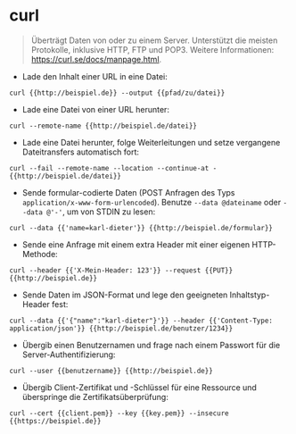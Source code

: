 # curl

> Überträgt Daten von oder zu einem Server.
> Unterstützt die meisten Protokolle, inklusive HTTP, FTP und POP3.
> Weitere Informationen: <https://curl.se/docs/manpage.html>.

- Lade den Inhalt einer URL in eine Datei:

`curl {{http://beispiel.de}} --output {{pfad/zu/datei}}`

- Lade eine Datei von einer URL herunter:

`curl --remote-name {{http://beispiel.de/datei}}`

- Lade eine Datei herunter, folge Weiterleitungen und setze vergangene Dateitransfers automatisch fort:

`curl --fail --remote-name --location --continue-at - {{http://beispiel.de/datei}}`

- Sende formular-codierte Daten (POST Anfragen des Typs `application/x-www-form-urlencoded`). Benutze `--data @dateiname` oder `--data @'-'`, um von STDIN zu lesen:

`curl --data {{'name=karl-dieter'}} {{http://beispiel.de/formular}}`

- Sende eine Anfrage mit einem extra Header mit einer eigenen HTTP-Methode:

`curl --header {{'X-Mein-Header: 123'}} --request {{PUT}} {{http://beispiel.de}}`

- Sende Daten im JSON-Format und lege den geeigneten Inhaltstyp-Header fest:

`curl --data {{'{"name":"karl-dieter"}'}} --header {{'Content-Type: application/json'}} {{http://beispiel.de/benutzer/1234}}`

- Übergib einen Benutzernamen und frage nach einem Passwort für die Server-Authentifizierung:

`curl --user {{benutzername}} {{http://beispiel.de}}`

- Übergib Client-Zertifikat und -Schlüssel für eine Ressource und überspringe die Zertifikatsüberprüfung:

`curl --cert {{client.pem}} --key {{key.pem}} --insecure {{https://beispiel.de}}`
